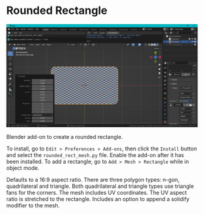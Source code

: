 # Rounded Rectangle

![Screen Capture](screenCap.png)

Blender add-on to create a rounded rectangle.

To install, go to `Edit > Preferences > Add-ons`, then click the `Install` button and select the `rounded_rect_mesh.py` file. Enable the add-on after it has been installed. To add a rectangle, go to `Add > Mesh > Rectangle` while in object mode.

Defaults to a 16:9 aspect ratio. There are three polygon types: n-gon, quadrilateral and triangle. Both quadrilateral and triangle types use triangle fans for the corners. The mesh includes UV coordinates. The UV aspect ratio is stretched to the rectangle. Includes an option to append a solidify modifier to the mesh.